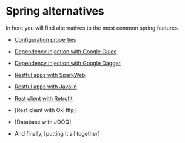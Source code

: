 # Spring alternatives

In here you will find alternatives to the most common spring features.

- [Configuration properties](https://github.com/nacho270/spring-alternatives/tree/master/properties/apache-commons-properties-demo)
- [Dependency injection with Google Guice](https://github.com/nacho270/spring-alternatives/tree/master/dependency-injection/guice-dependency-injection-demo)
- [Dependency injection with Google Dagger](https://github.com/nacho270/spring-alternatives/tree/master/dependency-injection/dagger-dependency-injection-demo)
- [Restful apps with SparkWeb](https://github.com/nacho270/spring-alternatives/tree/master/rest-apis/sparkjava-restapi-demo)
- [Restful apps with Javalin](https://github.com/nacho270/spring-alternatives/tree/master/rest-apis/javalin-restapi-demo)
- [Rest client with Retrofit](https://github.com/nacho270/spring-alternatives/tree/master/rest-templates/retrofit-demo)
- [Rest client with OkHttp]
- [Database with JOOQ]

- And finally, [putting it all together]